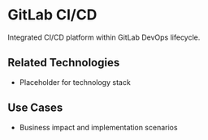 # GitLab CI/CD

Integrated CI/CD platform within GitLab DevOps lifecycle.

## Related Technologies
- Placeholder for technology stack

## Use Cases
- Business impact and implementation scenarios
